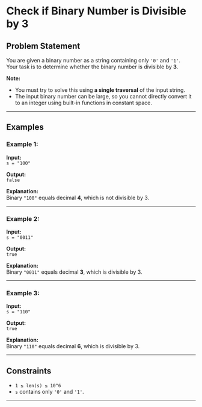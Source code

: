 # Check if Binary Number is Divisible by 3

## Problem Statement
You are given a binary number as a string containing only `'0'` and `'1'`.  
Your task is to determine whether the binary number is divisible by **3**.

**Note:**  
- You must try to solve this using **a single traversal** of the input string.
- The input binary number can be large, so you cannot directly convert it to an integer using built-in functions in constant space.

---

## Examples

### Example 1:
**Input:**  
`s = "100"`  

**Output:**  
`false`  

**Explanation:**  
Binary `"100"` equals decimal **4**, which is not divisible by 3.

---

### Example 2:
**Input:**  
`s = "0011"`  

**Output:**  
`true`  

**Explanation:**  
Binary `"0011"` equals decimal **3**, which is divisible by 3.

---

### Example 3:
**Input:**  
`s = "110"`  

**Output:**  
`true`  

**Explanation:**  
Binary `"110"` equals decimal **6**, which is divisible by 3.

---

## Constraints
- `1 ≤ len(s) ≤ 10^6`
- `s` contains only `'0'` and `'1'`.

---

